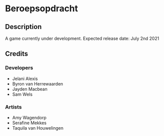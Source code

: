 # Beroepsopdracht

## Description

A game currently under development. Expected release date: July 2nd 2021

## Credits

### Developers

- Jelani Alexis
- Byron van Herrewaarden
- Jayden Macbean
- Sam Wels

### Artists

- Amy Wagendorp
- Serafine Mekkes
- Taquila van Houwelingen
